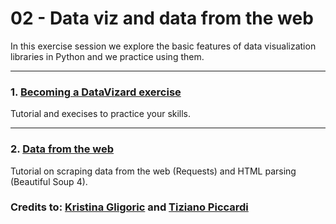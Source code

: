 # 02 - Data viz and data from the web

In this exercise session we explore the basic features of data visualization libraries in Python and we practice using them.

---

### 1. [Becoming a DataVizard exercise](Becoming%20a%20DataVizard%20exercise.ipynb)

Tutorial and execises to practice your skills.

---
### 2. [Data from the web](Data%20from%20the%20Web.ipynb)

Tutorial on scraping data from the web (Requests) and HTML parsing (Beautiful Soup 4).

### Credits to: [Kristina Gligoric](https://kristinagligoric.github.io/) and [Tiziano Piccardi](https://piccardi.me/)
